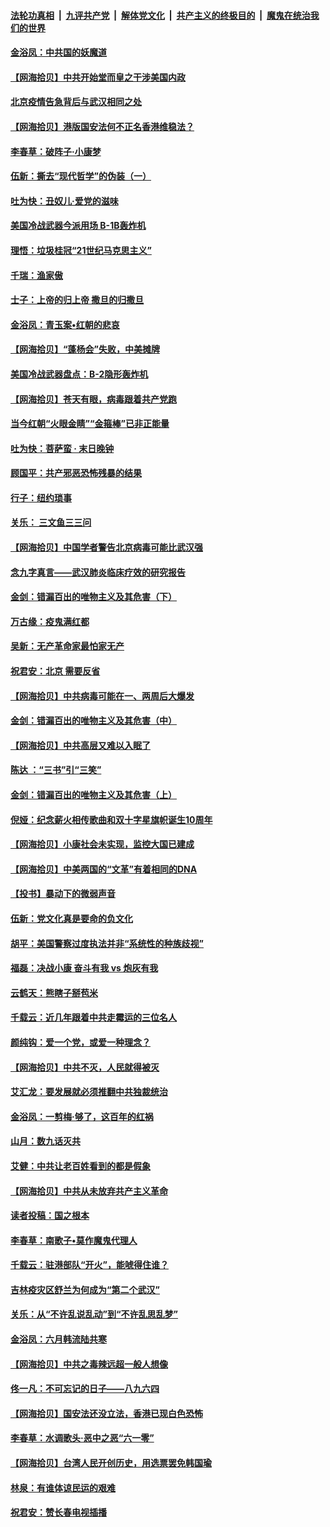 ####  [法轮功真相](../../../../basic/blob/master/README.md?t=06250002) &nbsp;|&nbsp; [九评共产党](../../../../9ping.md/blob/master/README.md?t=06250002) &nbsp;|&nbsp; [解体党文化](../../../../jtdwh.md/blob/master/README.md?t=06250002)  &nbsp;|&nbsp; [共产主义的终极目的](../../../../gczydzjmd.md/blob/master/README.md?t=06250002) &nbsp;|&nbsp; [魔鬼在统治我们的世界](../../../../mgztzwmdsj.md/blob/master/README.md?t=06250002) 

#### [金浴凤：中共国的妖魔道](../pages/nsc993/n12208163.md?t=06250002) 

#### [【网海拾贝】中共开始堂而皇之干涉美国内政](../pages/nsc993/n12205646.md?t=06250002) 

#### [北京疫情告急背后与武汉相同之处](../pages/nsc993/n12201610.md?t=06250002) 

#### [【网海拾贝】港版国安法何不正名香港维稳法？](../pages/nsc993/n12203675.md?t=06250002) 

#### [李春草：破阵子·小康梦](../pages/nsc993/n12202996.md?t=06250002) 

#### [伍新：撕去“现代哲学”的伪装（一）](../pages/nsc993/n12202666.md?t=06250002) 

#### [吐为快：丑奴儿·爱党的滋味](../pages/nsc993/n12202630.md?t=06250002) 

#### [美国冷战武器今派用场 B-1B轰炸机](../pages/nsc993/n12202368.md?t=06250002) 

#### [理悟：垃圾桂冠“21世纪马克思主义”](../pages/nsc993/n12201220.md?t=06250002) 

#### [千瑞：渔家傲](../pages/nsc993/n12201174.md?t=06250002) 

#### [士子：上帝的归上帝 撒旦的归撒旦](../pages/nsc993/n12199902.md?t=06250002) 

#### [金浴凤：青玉案•红朝的悲哀](../pages/nsc993/n12199650.md?t=06250002) 

#### [【网海拾贝】“蓬杨会”失败，中美摊牌](../pages/nsc993/n12199598.md?t=06250002) 

#### [美国冷战武器盘点：B-2隐形轰炸机](../pages/nsc993/n12199226.md?t=06250002) 

#### [【网海拾贝】苍天有眼，病毒跟着共产党跑](../pages/nsc993/n12197648.md?t=06250002) 

#### [当今红朝“火眼金睛”“金箍棒”已非正能量](../pages/nsc993/n12196834.md?t=06250002) 

#### [吐为快：菩萨蛮 · 末日晚钟](../pages/nsc993/n12196689.md?t=06250002) 

#### [顾国平：共产邪恶恐怖残暴的结果](../pages/nsc993/n12195238.md?t=06250002) 

#### [行子：纽约琐事](../pages/nsc993/n12194752.md?t=06250002) 

#### [关乐： 三文鱼三三问](../pages/nsc993/n12194626.md?t=06250002) 

#### [【网海拾贝】中国学者警告北京病毒可能比武汉强](../pages/nsc993/n12193964.md?t=06250002) 

#### [念九字真言——武汉肺炎临床疗效的研究报告](../pages/nsc993/n12190804.md?t=06250002) 

#### [金剑：错漏百出的唯物主义及其危害（下）](../pages/nsc993/n12191909.md?t=06250002) 

#### [万古缘：疫鬼满红都](../pages/nsc993/n12191847.md?t=06250002) 

#### [吴新：无产革命家最怕家无产](../pages/nsc993/n12191806.md?t=06250002) 

#### [祝君安：北京 需要反省](../pages/nsc993/n12191766.md?t=06250002) 

#### [【网海拾贝】中共病毒可能在一、两周后大爆发](../pages/nsc993/n12190517.md?t=06250002) 

#### [金剑：错漏百出的唯物主义及其危害（中）](../pages/nsc993/n12188778.md?t=06250002) 

#### [【网海拾贝】中共高层又难以入眠了](../pages/nsc993/n12188425.md?t=06250002) 

#### [陈达 ：“三书”引“三笑”](../pages/nsc993/n12187929.md?t=06250002) 

#### [金剑：错漏百出的唯物主义及其危害（上）](../pages/nsc993/n12186502.md?t=06250002) 

#### [倪娅：纪念薪火相传歌曲和双十字星旗帜诞生10周年](../pages/nsc993/n12186439.md?t=06250002) 

#### [【网海拾贝】小康社会未实现，监控大国已建成](../pages/nsc993/n12185468.md?t=06250002) 

#### [【网海拾贝】中美两国的“文革”有着相同的DNA](../pages/nsc993/n12184487.md?t=06250002) 

#### [【投书】暴动下的微弱声音](../pages/nsc993/n12183493.md?t=06250002) 

#### [伍新：党文化真是要命的负文化](../pages/nsc993/n12182742.md?t=06250002) 

#### [胡平：美国警察过度执法并非“系统性的种族歧视”](../pages/nsc993/n12182713.md?t=06250002) 

#### [福磊：决战小康 奋斗有我 vs 炮灰有我](../pages/nsc993/n12182693.md?t=06250002) 

#### [云鹤天：熊瞎子掰苞米](../pages/nsc993/n12182680.md?t=06250002) 

#### [千载云：近几年跟着中共走霉运的三位名人](../pages/nsc993/n12182649.md?t=06250002) 

#### [颜纯钩：爱一个党，或爱一种理念？](../pages/nsc993/n12182640.md?t=06250002) 

#### [【网海拾贝】中共不灭，人民就得被灭](../pages/nsc993/n12180698.md?t=06250002) 

#### [艾汇龙：要发展就必须推翻中共独裁统治](../pages/nsc993/n12180647.md?t=06250002) 

#### [金浴凤：一剪梅·够了，这百年的红祸](../pages/nsc993/n12180002.md?t=06250002) 

#### [山月：数九话灭共](../pages/nsc993/n12179940.md?t=06250002) 

#### [艾健：中共让老百姓看到的都是假象](../pages/nsc993/n12179778.md?t=06250002) 

#### [【网海拾贝】中共从未放弃共产主义革命](../pages/nsc993/n12176687.md?t=06250002) 

#### [读者投稿：国之根本](../pages/nsc993/n12176662.md?t=06250002) 

#### [李春草：南歌子•莫作魔鬼代理人](../pages/nsc993/n12176610.md?t=06250002) 

#### [千载云：驻港部队“开火”，能唬得住谁？](../pages/nsc993/n12176028.md?t=06250002) 

#### [吉林疫灾区舒兰为何成为“第二个武汉”](../pages/nsc993/n12172816.md?t=06250002) 

#### [关乐：从“不许乱说乱动”到“不许乱思乱梦”](../pages/nsc993/n12174760.md?t=06250002) 

#### [金浴凤：六月韩流陆共寒](../pages/nsc993/n12174739.md?t=06250002) 

#### [【网海拾贝】中共之毒辣远超一般人想像](../pages/nsc993/n12174574.md?t=06250002) 

#### [佟一凡：不可忘记的日子——八九六四](../pages/nsc993/n12174371.md?t=06250002) 

#### [【网海拾贝】国安法还没立法，香港已现白色恐怖](../pages/nsc993/n12172467.md?t=06250002) 

#### [李春草：水调歌头·恶中之恶“六一零”](../pages/nsc993/n12171662.md?t=06250002) 

#### [【网海拾贝】台湾人民开创历史，用选票罢免韩国瑜](../pages/nsc993/n12169412.md?t=06250002) 

#### [林泉：有谁体谅民运的艰难](../pages/nsc993/n12169204.md?t=06250002) 

#### [祝君安：赞长春电视插播](../pages/nsc993/n12168998.md?t=06250002) 

